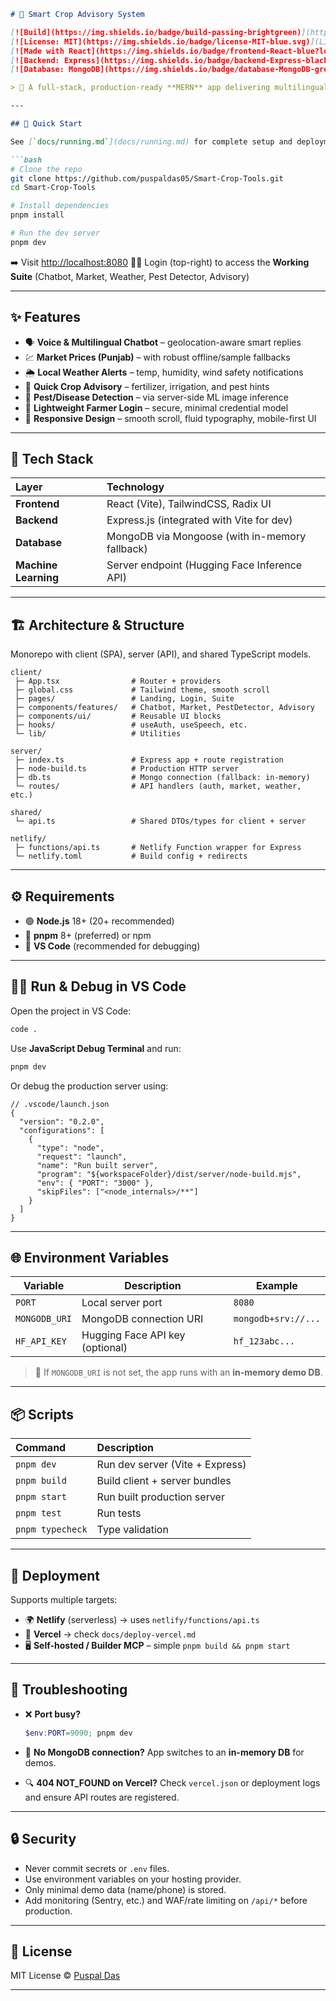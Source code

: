 

````markdown
# 🌾 Smart Crop Advisory System

[![Build](https://img.shields.io/badge/build-passing-brightgreen)](https://vercel.com)
[![License: MIT](https://img.shields.io/badge/license-MIT-blue.svg)](LICENSE)
[![Made with React](https://img.shields.io/badge/frontend-React-blue?logo=react)]()
[![Backend: Express](https://img.shields.io/badge/backend-Express-black?logo=express)]()
[![Database: MongoDB](https://img.shields.io/badge/database-MongoDB-green?logo=mongodb)]()

> 🌱 A full-stack, production-ready **MERN** app delivering multilingual, data-driven guidance for farmers — powered by real-time weather, market prices, and image-based pest diagnosis.

---

## 🚀 Quick Start

See [`docs/running.md`](docs/running.md) for complete setup and deployment details.

```bash
# Clone the repo
git clone https://github.com/puspaldas05/Smart-Crop-Tools.git
cd Smart-Crop-Tools

# Install dependencies
pnpm install

# Run the dev server
pnpm dev
````

➡️ Visit [http://localhost:8080](http://localhost:8080)
🧑‍🌾 Login (top-right) to access the **Working Suite** (Chatbot, Market, Weather, Pest Detector, Advisory)

---

## ✨ Features

* 🗣️ **Voice & Multilingual Chatbot** – geolocation-aware smart replies
* 💹 **Market Prices (Punjab)** – with robust offline/sample fallbacks
* 🌦️ **Local Weather Alerts** – temp, humidity, wind safety notifications
* 🌾 **Quick Crop Advisory** – fertilizer, irrigation, and pest hints
* 🐛 **Pest/Disease Detection** – via server-side ML image inference
* 🔐 **Lightweight Farmer Login** – secure, minimal credential model
* 📱 **Responsive Design** – smooth scroll, fluid typography, mobile-first UI

---

## 🧱 Tech Stack

| Layer                | Technology                                     |
| :------------------- | :--------------------------------------------- |
| **Frontend**         | React (Vite), TailwindCSS, Radix UI            |
| **Backend**          | Express.js (integrated with Vite for dev)      |
| **Database**         | MongoDB via Mongoose (with in-memory fallback) |
| **Machine Learning** | Server endpoint (Hugging Face Inference API)   |

---

## 🏗️ Architecture & Structure

Monorepo with client (SPA), server (API), and shared TypeScript models.

```
client/
 ├─ App.tsx                # Router + providers
 ├─ global.css             # Tailwind theme, smooth scroll
 ├─ pages/                 # Landing, Login, Suite
 ├─ components/features/   # Chatbot, Market, PestDetector, Advisory
 ├─ components/ui/         # Reusable UI blocks
 ├─ hooks/                 # useAuth, useSpeech, etc.
 └─ lib/                   # Utilities

server/
 ├─ index.ts               # Express app + route registration
 ├─ node-build.ts          # Production HTTP server
 ├─ db.ts                  # Mongo connection (fallback: in-memory)
 └─ routes/                # API handlers (auth, market, weather, etc.)

shared/
 └─ api.ts                 # Shared DTOs/types for client + server

netlify/
 ├─ functions/api.ts       # Netlify Function wrapper for Express
 └─ netlify.toml           # Build config + redirects
```

---

## ⚙️ Requirements

* 🟢 **Node.js** 18+ (20+ recommended)
* 🔵 **pnpm** 8+ (preferred) or npm
* 🧩 **VS Code** (recommended for debugging)

---

## 🧑‍💻 Run & Debug in VS Code

Open the project in VS Code:

```bash
code .
```

Use **JavaScript Debug Terminal** and run:

```bash
pnpm dev
```

Or debug the production server using:

```jsonc
// .vscode/launch.json
{
  "version": "0.2.0",
  "configurations": [
    {
      "type": "node",
      "request": "launch",
      "name": "Run built server",
      "program": "${workspaceFolder}/dist/server/node-build.mjs",
      "env": { "PORT": "3000" },
      "skipFiles": ["<node_internals>/**"]
    }
  ]
}
```

---

## 🌐 Environment Variables

| Variable      | Description                     | Example             |
| ------------- | ------------------------------- | ------------------- |
| `PORT`        | Local server port               | `8080`              |
| `MONGODB_URI` | MongoDB connection URI          | `mongodb+srv://...` |
| `HF_API_KEY`  | Hugging Face API key (optional) | `hf_123abc...`      |

> 🧠 If `MONGODB_URI` is not set, the app runs with an **in-memory demo DB**.

---

## 📦 Scripts

| Command          | Description                     |
| :--------------- | :------------------------------ |
| `pnpm dev`       | Run dev server (Vite + Express) |
| `pnpm build`     | Build client + server bundles   |
| `pnpm start`     | Run built production server     |
| `pnpm test`      | Run tests                       |
| `pnpm typecheck` | Type validation                 |

---

## 🚢 Deployment

Supports multiple targets:

* 🌍 **Netlify** (serverless) → uses `netlify/functions/api.ts`
* 🧭 **Vercel** → check `docs/deploy-vercel.md`
* 🖥️ **Self-hosted / Builder MCP** – simple `pnpm build && pnpm start`

---

## 🧰 Troubleshooting

* ❌ **Port busy?**

  ```powershell
  $env:PORT=9090; pnpm dev
  ```

* 🧩 **No MongoDB connection?**
  App switches to an **in-memory DB** for demos.

* 🔍 **404 NOT_FOUND on Vercel?**
  Check `vercel.json` or deployment logs and ensure API routes are registered.

---

## 🔒 Security

* Never commit secrets or `.env` files.
* Use environment variables on your hosting provider.
* Only minimal demo data (name/phone) is stored.
* Add monitoring (Sentry, etc.) and WAF/rate limiting on `/api/*` before production.

---

## 📜 License

MIT License © [Puspal Das](https://github.com/puspaldas05)

---
